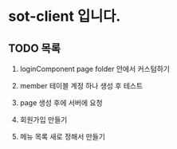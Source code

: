 # sot-client 입니다.

## TODO 목록

1. loginComponent page folder 안에서 커스텀하기

2. member 테이블 계정 하나 생성 후 테스트

3. page 생성 후에 서버에 요청

4. 회원가입 만들기

5. 메뉴 목록 새로 정해서 만들기